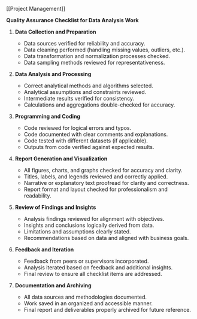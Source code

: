 
[[Project Management]]


**Quality Assurance Checklist for Data Analysis Work**

1. **Data Collection and Preparation**
   - Data sources verified for reliability and accuracy.
   - Data cleaning performed (handling missing values, outliers, etc.).
   - Data transformation and normalization processes checked.
   - Data sampling methods reviewed for representativeness.

2. **Data Analysis and Processing**
   - Correct analytical methods and algorithms selected.
   - Analytical assumptions and constraints reviewed.
   - Intermediate results verified for consistency.
   - Calculations and aggregations double-checked for accuracy.

3. **Programming and Coding**
   - Code reviewed for logical errors and typos.
   - Code documented with clear comments and explanations.
   - Code tested with different datasets (if applicable).
   - Outputs from code verified against expected results.

4. **Report Generation and Visualization**
   - All figures, charts, and graphs checked for accuracy and clarity.
   - Titles, labels, and legends reviewed and correctly applied.
   - Narrative or explanatory text proofread for clarity and correctness.
   - Report format and layout checked for professionalism and readability.

5. **Review of Findings and Insights**
   - Analysis findings reviewed for alignment with objectives.
   - Insights and conclusions logically derived from data.
   - Limitations and assumptions clearly stated.
   - Recommendations based on data and aligned with business goals.

6. **Feedback and Iteration**
   - Feedback from peers or supervisors incorporated.
   - Analysis iterated based on feedback and additional insights.
   - Final review to ensure all checklist items are addressed.

7. **Documentation and Archiving**
   - All data sources and methodologies documented.
   - Work saved in an organized and accessible manner.
   - Final report and deliverables properly archived for future reference.
